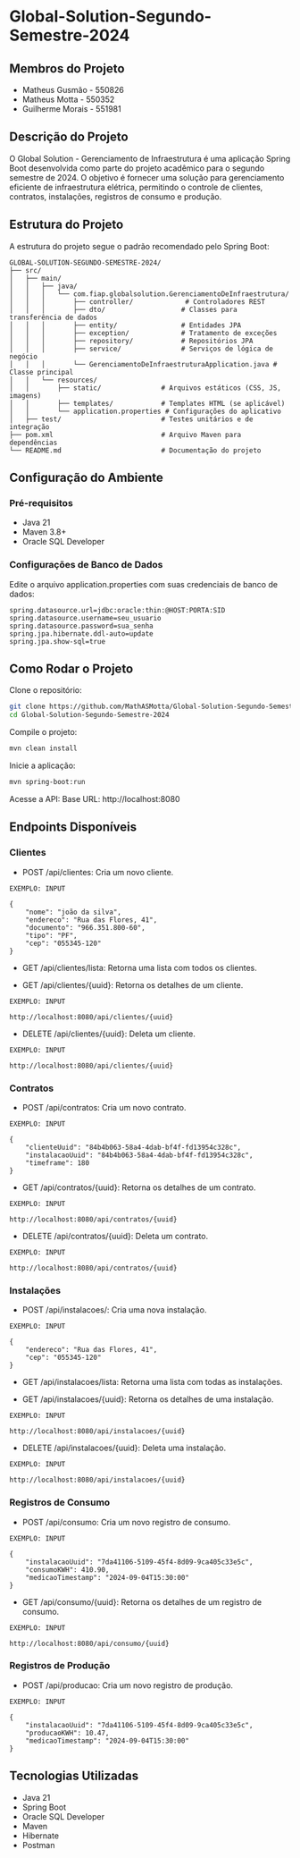 # Global-Solution-Segundo-Semestre-2024

## Membros do Projeto
- Matheus Gusmão - 550826
- Matheus Motta - 550352 
- Guilherme Morais - 551981

## Descrição do Projeto
O Global Solution - Gerenciamento de Infraestrutura é uma aplicação Spring Boot desenvolvida como parte do projeto acadêmico para o segundo semestre de 2024. O objetivo é fornecer uma solução para gerenciamento eficiente de infraestrutura elétrica, permitindo o controle de clientes, contratos, instalações, registros de consumo e produção.

## Estrutura do Projeto
A estrutura do projeto segue o padrão recomendado pelo Spring Boot:

```plain
GLOBAL-SOLUTION-SEGUNDO-SEMESTRE-2024/
├── src/
│   ├── main/
│   │   ├── java/
│   │   │   └── com.fiap.globalsolution.GerenciamentoDeInfraestrutura/
│   │   │       ├── controller/             # Controladores REST
│   │   │       ├── dto/                   # Classes para transferência de dados
│   │   │       ├── entity/                # Entidades JPA
│   │   │       ├── exception/             # Tratamento de exceções
│   │   │       ├── repository/            # Repositórios JPA
│   │   │       ├── service/               # Serviços de lógica de negócio
│   │   │       └── GerenciamentoDeInfraestruturaApplication.java # Classe principal
│   │   └── resources/
│   │       ├── static/               # Arquivos estáticos (CSS, JS, imagens)
│   │       ├── templates/            # Templates HTML (se aplicável)
│   │       └── application.properties # Configurações do aplicativo
│   ├── test/                         # Testes unitários e de integração
├── pom.xml                           # Arquivo Maven para dependências
└── README.md                         # Documentação do projeto
```

## Configuração do Ambiente
### Pré-requisitos
- Java 21
- Maven 3.8+
- Oracle SQL Developer
### Configurações de Banco de Dados
Edite o arquivo application.properties com suas credenciais de banco de dados:

```properties
spring.datasource.url=jdbc:oracle:thin:@HOST:PORTA:SID
spring.datasource.username=seu_usuario
spring.datasource.password=sua_senha
spring.jpa.hibernate.ddl-auto=update
spring.jpa.show-sql=true
```

## Como Rodar o Projeto
Clone o repositório:

```bash
git clone https://github.com/MathASMotta/Global-Solution-Segundo-Semestre-2024.git
cd Global-Solution-Segundo-Semestre-2024
```
Compile o projeto:

```bash
mvn clean install
```
Inicie a aplicação:

```bash
mvn spring-boot:run
```
Acesse a API:
Base URL: http://localhost:8080

## Endpoints Disponíveis

### Clientes
- POST /api/clientes: Cria um novo cliente.
```plain
EXEMPLO: INPUT

{
    "nome": "joão da silva",
    "endereco": "Rua das Flores, 41",
    "documento": "966.351.800-60",
    "tipo": "PF",
    "cep": "055345-120"
}
```

- GET /api/clientes/lista: Retorna uma lista com todos os clientes.

- GET /api/clientes/{uuid}: Retorna os detalhes de um cliente.
```plain
EXEMPLO: INPUT

http://localhost:8080/api/clientes/{uuid}
```

- DELETE /api/clientes/{uuid}: Deleta um cliente.
```plain
EXEMPLO: INPUT

http://localhost:8080/api/clientes/{uuid}
```

### Contratos
- POST /api/contratos: Cria um novo contrato.
```plain
EXEMPLO: INPUT

{
    "clienteUuid": "84b4b063-58a4-4dab-bf4f-fd13954c328c",
    "instalacaoUuid": "84b4b063-58a4-4dab-bf4f-fd13954c328c",
    "timeframe": 180
}
```

- GET /api/contratos/{uuid}: Retorna os detalhes de um contrato.
```plain
EXEMPLO: INPUT

http://localhost:8080/api/contratos/{uuid}
```

- DELETE /api/contratos/{uuid}: Deleta um contrato.
```plain
EXEMPLO: INPUT

http://localhost:8080/api/contratos/{uuid}
```

### Instalações
- POST /api/instalacoes/: Cria uma nova instalação.
```plain
EXEMPLO: INPUT

{
    "endereco": "Rua das Flores, 41",
    "cep": "055345-120"
}
```

- GET /api/instalacoes/lista: Retorna uma lista com todas as instalações.

- GET /api/instalacoes/{uuid}: Retorna os detalhes de uma instalação.
```plain
EXEMPLO: INPUT

http://localhost:8080/api/instalacoes/{uuid}
```

- DELETE /api/instalacoes/{uuid}: Deleta uma instalação.
```plain
EXEMPLO: INPUT

http://localhost:8080/api/instalacoes/{uuid}
```

### Registros de Consumo
- POST /api/consumo: Cria um novo registro de consumo.
```plain
EXEMPLO: INPUT

{
    "instalacaoUuid": "7da41106-5109-45f4-8d09-9ca405c33e5c",
    "consumoKWH": 410.90,
    "medicaoTimestamp": "2024-09-04T15:30:00"
}
```

- GET /api/consumo/{uuid}: Retorna os detalhes de um registro de consumo.
```plain
EXEMPLO: INPUT

http://localhost:8080/api/consumo/{uuid}
```

### Registros de Produção
- POST /api/producao: Cria um novo registro de produção.
```plain
EXEMPLO: INPUT

{
    "instalacaoUuid": "7da41106-5109-45f4-8d09-9ca405c33e5c",
    "producaoKWH": 10.47,
    "medicaoTimestamp": "2024-09-04T15:30:00" 
}
```

## Tecnologias Utilizadas
- Java 21
- Spring Boot
- Oracle SQL Developer
- Maven
- Hibernate
- Postman
